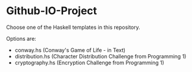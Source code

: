# Github-IO-Project

Choose one of the Haskell templates in this repository. 

Options are:

* conway.hs (Conway's Game of Life - in Text)
* distribution.hs (Character Distribution Challenge from Programming 1)
* cryptography.hs (Encryption Challenge from Programming 1)
